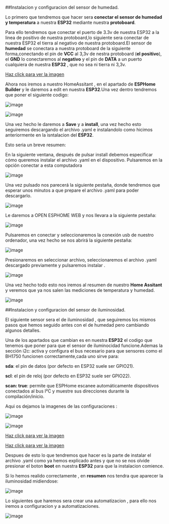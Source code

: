 ##Instalacion y configuracion del sensor de humedad.

Lo primero que tendremos que hacer sera **conectar el sensor de humedad y temperatura** a nuestra **ESP32** mediante nuestra **protoboard**.

Para ello tendremos que conectar el puerto de 3.3v de nuestra ESP32 a la linea de positivo de nuestra protoboard,lo siguiente sera conectar de nuestra ESP32 el tierra al negativo de nuestra protoboard.El sensor de **humedad** se conectara a nuestra protoboard de la siguiente forma,conectando el pin de **VCC** al 3,3v de nestra protoboard (**el positivo**), el **GND** lo conectaremos al **negativo** y el pin de **DATA** a un puerto cualquiera de nuestra **ESP32** , que no sea ni tierra ni 3,3v.

<a href="https://github.com/user-attachments/assets/9f0f28a1-d377-4959-adff-066f3880555a" target="_blank">Haz click para ver la imagen</a>


Ahora nos iremos a nuestro HomeAssitant , en el apartado de **ESPHome Builder** y le daremos a edit en nuestra **ESP32**.Una vez dentro tendremos que poner el siguiente codigo:

![image](https://github.com/user-attachments/assets/b5ac3b13-bc34-4227-a64f-7087bf74b86a)

![image](https://github.com/user-attachments/assets/ed6aa6d3-a31a-4096-9ea8-b0c0b231e1c7)


Una vez hecho le daremos a **Save** y a **install**, una vez hecho esto seguiremos descargando el archivo .yaml e instalandolo como hicimos anteriormente en la isntalacion del **ESP32**.

Esto seria un breve resumen:

En la siguiente ventana, después de pulsar install debemos especificar cómo queremos instalar el archivo .yaml en el dispositivo. Pulsaremos en la opción conectar a esta computadora

![image](https://github.com/user-attachments/assets/c370e0e0-8a1a-42d8-8063-2ec6b666847a)

Una vez pulsado nos parecerá la siguiente pestaña, donde tendremos que esperar unos minutos a que prepare el archivo .yaml para poder descargarlo.

![image](https://github.com/user-attachments/assets/b903edf2-7b43-4113-bd10-3b6d3f57ee7e)

Le daremos a OPEN ESPHOME WEB y nos llevara a la siguiente pestaña:

![image](https://github.com/user-attachments/assets/f51116da-3ac1-4de1-aaea-bf1b7db7f9f3)


Pulsaremos en conectar y seleccionaremos la conexión usb de nuestro ordenador, una vez hecho se nos abrirá la siguiente pestaña:

![image](https://github.com/user-attachments/assets/cf81805a-4e00-4676-83b9-536c14da9371)


Presionaremos en seleccionar archivo, seleccionaremos el archivo .yaml descargado previamente y pulsaremos instalar .

![image](https://github.com/user-attachments/assets/c4a9e80d-d1f4-4666-8de0-20dc7bf553b0)


Una vez hecho todo esto nos iremos al resumen de nuestro **Home Assitant** y veremos que ya nos salen las mediciones de temperatura y humedad.

![image](https://github.com/user-attachments/assets/720f91d8-3cf0-4d2b-b3a5-ce0562331752)


##Instalacion y configuracion del sensor de iluminosidad.


El siguiente sensor sera el de iluminosidad , que seguiremos los mismos pasos que hemos seguido antes con el de humedad pero cambiando algunos detalles.

Una de los apartados que cambian es en nuestra **ESP32** el codigo que tenemos que poner para que el sensor de iluminocidad funcione.Ademas la sección i2c: activa y configura el bus necesario para que sensores como el BH1750 funcionen correctamente,cada uno sirve para:

**sda**: el pin de datos (por defecto en ESP32 suele ser GPIO21).


**scl**: el pin de reloj (por defecto en ESP32 suele ser GPIO22).


**scan: true**: permite que ESPHome escanee automáticamente dispositivos conectados al bus I²C y muestre sus direcciones durante la compilación/inicio.


Aqui os dejamos la imagenes de las configuraciones :

![image](https://github.com/user-attachments/assets/667906ea-171a-43dc-a731-82e9decd003c)


![image](https://github.com/user-attachments/assets/16999875-80e1-438c-bbf4-f6001289f006)


<a href="https://github.com/user-attachments/assets/8dd720b3-19f4-4c24-afc8-0f2a23e0a2de" target="_blank">Haz click para ver la imagen</a>


<a href="https://github.com/user-attachments/assets/b0b499e5-8037-4f53-96c6-c7bc6cd01fc8" target="_blank">Haz click para ver la imagen</a>




Despues de esto lo que tendremos que hacer es la parte de instalar el archivo .yaml como ya hemos explicado antes y que no se nos olvide presionar el boton **boot** en nuestra **ESP32** para que la instalacion comience.

Si lo hemos realido correctamente , en **resumen** nos tendra que aparecer la iluminosidad midiendose:


![image](https://github.com/user-attachments/assets/be3e6fea-5978-4922-b396-b0e21f6ad7ed)


Lo siguientes que haremos sera crear una automatizacion , para ello nos iremos a configuracion y a automatizaciones.

![image](https://github.com/user-attachments/assets/1a1a0fc7-469c-45a5-b523-aa270d22051a)


